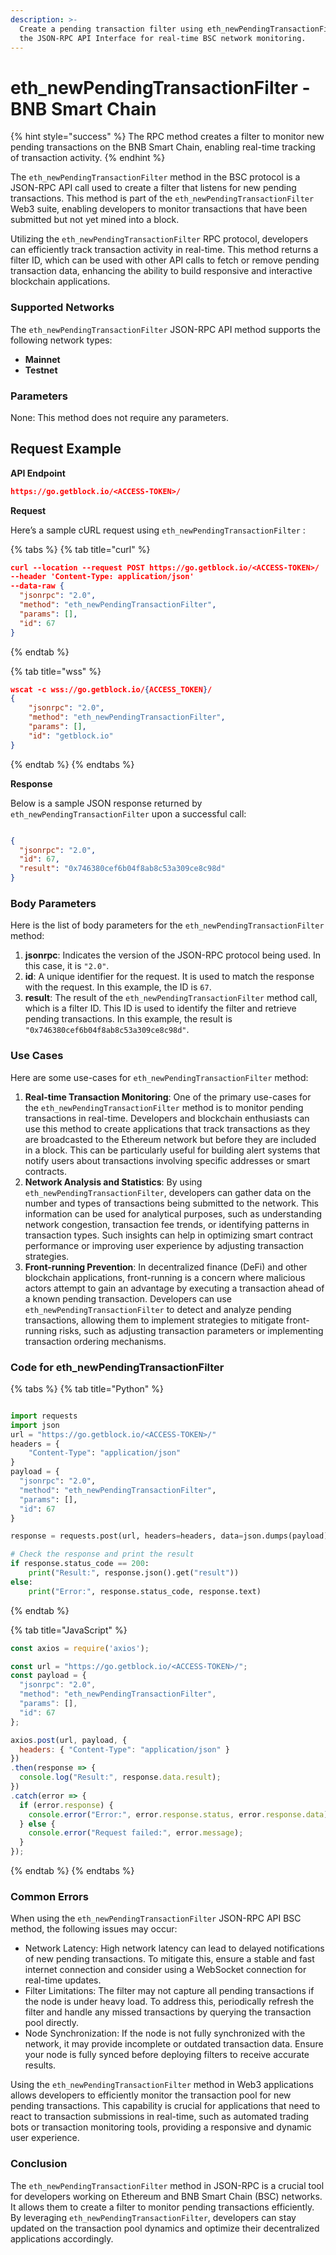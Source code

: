 ```yaml
---
description: >-
  Create a pending transaction filter using eth_newPendingTransactionFilter in
  the JSON-RPC API Interface for real-time BSC network monitoring.
---
```


# eth\_newPendingTransactionFilter - BNB Smart Chain

{% hint style="success" %}
The RPC method creates a filter to monitor new pending transactions on the  BNB Smart Chain, enabling real-time tracking of transaction activity.
{% endhint %}

The `eth_newPendingTransactionFilter` method in the BSC protocol is a JSON-RPC API call used to create a filter that listens for new pending transactions. This method is part of the `eth_newPendingTransactionFilter` Web3 suite, enabling developers to monitor transactions that have been submitted but not yet mined into a block.

Utilizing the `eth_newPendingTransactionFilter` RPC protocol, developers can efficiently track transaction activity in real-time. This method returns a filter ID, which can be used with other API calls to fetch or remove pending transaction data, enhancing the ability to build responsive and interactive blockchain applications.

### Supported Networks

The `eth_newPendingTransactionFilter` JSON-RPC API method supports the following network types:

* **Mainnet**
* **Testnet**

### Parameters

None: This method does not require any parameters.

## Request Example

**API Endpoint**

```json
https://go.getblock.io/<ACCESS-TOKEN>/
```

**Request**

Here’s a sample cURL request using `eth_newPendingTransactionFilter` :

{% tabs %}
{% tab title="curl" %}
```json
curl --location --request POST https://go.getblock.io/<ACCESS-TOKEN>/
--header 'Content-Type: application/json' 
--data-raw {
  "jsonrpc": "2.0",
  "method": "eth_newPendingTransactionFilter",
  "params": [],
  "id": 67
}
```
{% endtab %}

{% tab title="wss" %}
```json
wscat -c wss://go.getblock.io/{ACCESS_TOKEN}/
{
    "jsonrpc": "2.0",
    "method": "eth_newPendingTransactionFilter",
    "params": [],
    "id": "getblock.io"
}
```
{% endtab %}
{% endtabs %}

**Response**

Below is a sample JSON response returned by `eth_newPendingTransactionFilter` upon a successful call:

```json

{
  "jsonrpc": "2.0",
  "id": 67,
  "result": "0x746380cef6b04f8ab8c53a309ce8c98d"
}

```

### Body Parameters

Here is the list of body parameters for the `eth_newPendingTransactionFilter` method:

1. **jsonrpc**: Indicates the version of the JSON-RPC protocol being used. In this case, it is `"2.0"`.
2. **id**: A unique identifier for the request. It is used to match the response with the request. In this example, the ID is `67`.
3. **result**: The result of the `eth_newPendingTransactionFilter` method call, which is a filter ID. This ID is used to identify the filter and retrieve pending transactions. In this example, the result is `"0x746380cef6b04f8ab8c53a309ce8c98d"`.

### Use Cases

Here are some use-cases for `eth_newPendingTransactionFilter` method:

1. **Real-time Transaction Monitoring**: One of the primary use-cases for the `eth_newPendingTransactionFilter` method is to monitor pending transactions in real-time. Developers and blockchain enthusiasts can use this method to create applications that track transactions as they are broadcasted to the Ethereum network but before they are included in a block. This can be particularly useful for building alert systems that notify users about transactions involving specific addresses or smart contracts.
2. **Network Analysis and Statistics**: By using `eth_newPendingTransactionFilter`, developers can gather data on the number and types of transactions being submitted to the network. This information can be used for analytical purposes, such as understanding network congestion, transaction fee trends, or identifying patterns in transaction types. Such insights can help in optimizing smart contract performance or improving user experience by adjusting transaction strategies.
3. **Front-running Prevention**: In decentralized finance (DeFi) and other blockchain applications, front-running is a concern where malicious actors attempt to gain an advantage by executing a transaction ahead of a known pending transaction. Developers can use `eth_newPendingTransactionFilter` to detect and analyze pending transactions, allowing them to implement strategies to mitigate front-running risks, such as adjusting transaction parameters or implementing transaction ordering mechanisms.

### Code for eth\_newPendingTransactionFilter

{% tabs %}
{% tab title="Python" %}
```python

import requests
import json
url = "https://go.getblock.io/<ACCESS-TOKEN>/"
headers = {
    "Content-Type": "application/json"
}
payload = {
  "jsonrpc": "2.0",
  "method": "eth_newPendingTransactionFilter",
  "params": [],
  "id": 67
}

response = requests.post(url, headers=headers, data=json.dumps(payload))

# Check the response and print the result
if response.status_code == 200:
    print("Result:", response.json().get("result"))
else:
    print("Error:", response.status_code, response.text)

```
{% endtab %}

{% tab title="JavaScript" %}
```javascript
const axios = require('axios');

const url = "https://go.getblock.io/<ACCESS-TOKEN>/";
const payload = {
  "jsonrpc": "2.0",
  "method": "eth_newPendingTransactionFilter",
  "params": [],
  "id": 67
};

axios.post(url, payload, {
  headers: { "Content-Type": "application/json" }
})
.then(response => {
  console.log("Result:", response.data.result);
})
.catch(error => {
  if (error.response) {
    console.error("Error:", error.response.status, error.response.data);
  } else {
    console.error("Request failed:", error.message);
  }
});
```
{% endtab %}
{% endtabs %}

### Common Errors

When using the `eth_newPendingTransactionFilter` JSON-RPC API BSC method, the following issues may occur:

* Network Latency: High network latency can lead to delayed notifications of new pending transactions. To mitigate this, ensure a stable and fast internet connection and consider using a WebSocket connection for real-time updates.
* Filter Limitations: The filter may not capture all pending transactions if the node is under heavy load. To address this, periodically refresh the filter and handle any missed transactions by querying the transaction pool directly.
* Node Synchronization: If the node is not fully synchronized with the network, it may provide incomplete or outdated transaction data. Ensure your node is fully synced before deploying filters to receive accurate results.

Using the `eth_newPendingTransactionFilter` method in Web3 applications allows developers to efficiently monitor the transaction pool for new pending transactions. This capability is crucial for applications that need to react to transaction submissions in real-time, such as automated trading bots or transaction monitoring tools, providing a responsive and dynamic user experience.

### Conclusion

The `eth_newPendingTransactionFilter` method in JSON-RPC is a crucial tool for developers working on Ethereum and BNB Smart Chain (BSC) networks. It allows them to create a filter to monitor pending transactions efficiently. By leveraging `eth_newPendingTransactionFilter`, developers can stay updated on the transaction pool dynamics and optimize their decentralized applications accordingly.
